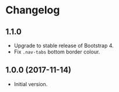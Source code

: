 # Changelog

## 1.1.0

- Upgrade to stable release of Bootstrap 4.
- Fix `.nav-tabs` bottom border colour.

## 1.0.0 (2017-11-14)

- Initial version.
